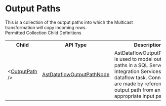 # Output Paths

<div class="LanguageSummary"><div class ="SummaryItem">This is a collection of the output paths into which the Multicast transformation will copy incoming rows.</div></div><div class="SchemaBindingGroup"><div class="SchemaBindingGroupHeader">Permitted Collection Child Definitions</div><table id="SchemaBindingList" class="SchemaBindingList"><tbody><tr><th class="SchemaBindingNameColumnHeader">Child</th><th class="SchemaBindingTypeColumnHeader">API Type</th><th class="SchemaBindingSummaryColumnHeader">Description</th></tr><tr class="cd0"><td class="SchemaBindingName"><span class="punc">&lt;</span><a href=Varigence.Languages.Biml.Transformation.AstDataflowOutputPathNode.html">OutputPath</a><span class="punc"> /&gt;</span></td><td class="SchemaBindingType"><a href="../api-reference/Varigence.Languages.Biml.Transformation.AstDataflowOutputPathNode.html">AstDataflowOutputPathNode</a></td><td class="SchemaBindingSummary">AstDataflowOutputPathNode is used to model output paths in a SQL Server Integration Services dataflow task.  Connections are made by referencing an output path from an appropriate input path.</td></tr></tbody></table></div>